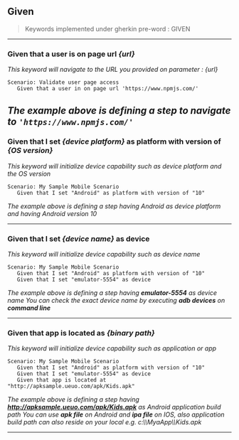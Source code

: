 ## Given

> Keywords implemented under gherkin pre-word : GIVEN

---

### Given that a user is on page url _{url}_

_This keyword will navigate to the URL you provided on parameter : {url}_

```gherkin
Scenario: Validate user page access
   Given that a user in on page url 'https://www.npmjs.com/'
```

## _The example above is defining a step to navigate to `'https://www.npmjs.com/'`_

### Given that I set _{device platform}_ as platform with version of _{OS version}_

_This keyword will initialize device capability such as device platform and the OS version_

```gherkin
Scenario: My Sample Mobile Scenario
   Given that I set "Android" as platform with version of "10"
```

_The example above is defining a step having Android as device platform and having Android version 10_

---

### Given that I set _{device name}_ as device

_This keyword will initialize device capability such as device name_

```gherkin
Scenario: My Sample Mobile Scenario
   Given that I set "Android" as platform with version of "10"
   Given that I set "emulator-5554" as device
```

_The example above is defining a step having **emulator-5554** as device name_
_You can check the exact device name by executing **adb devices** on **command line**_

---

### Given that app is located as _{binary path}_

_This keyword will initialize device capability such as application or app_

```gherkin
Scenario: My Sample Mobile Scenario
   Given that I set "Android" as platform with version of "10"
   Given that I set "emulator-5554" as device
   Given that app is located at "http://apksample.ueuo.com/apk/Kids.apk"
```

_The example above is defining a step having **http://apksample.ueuo.com/apk/Kids.apk** as Android application build path_
_You can use **apk file** on Android and **ipa file** on IOS, also application build path can also reside on your local e.g. c:\\\MyaApp\\\Kids.apk_

---
